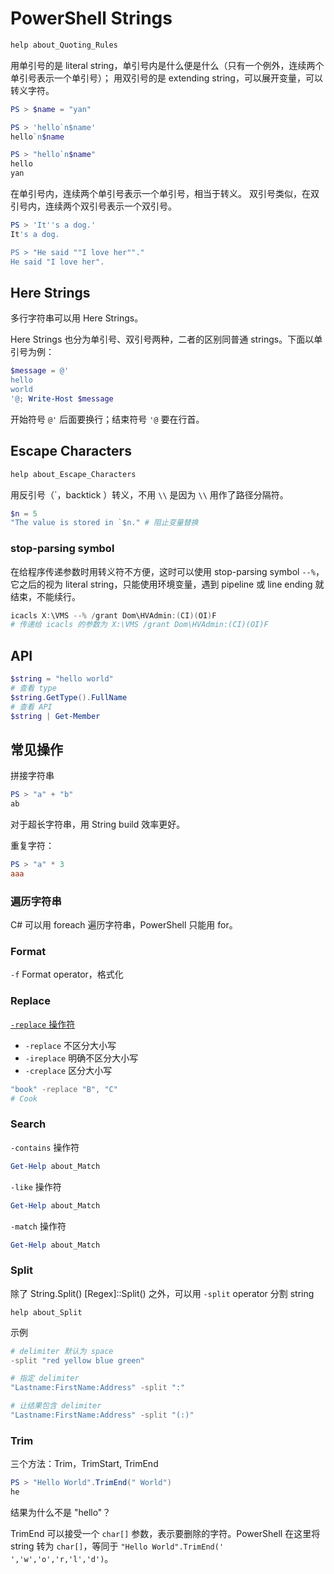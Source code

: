 # PowerShell Strings

```powershell
help about_Quoting_Rules
```

用单引号的是 literal string，单引号内是什么便是什么（只有一个例外，连续两个单引号表示一个单引号）；
用双引号的是 extending string，可以展开变量，可以转义字符。

```powershell
PS > $name = "yan"

PS > 'hello`n$name'
hello`n$name

PS > "hello`n$name"
hello
yan
```

在单引号内，连续两个单引号表示一个单引号，相当于转义。
双引号类似，在双引号内，连续两个双引号表示一个双引号。

```powershell
PS > 'It''s a dog.'
It's a dog.

PS > "He said ""I love her""."
He said "I love her".
```

## Here Strings

多行字符串可以用 Here Strings。

Here Strings 也分为单引号、双引号两种，二者的区别同普通 strings。下面以单引号为例：

```powershell
$message = @'
hello
world
'@; Write-Host $message
```

开始符号 `@'` 后面要换行；结束符号 `'@` 要在行首。

## Escape Characters

```powershell
help about_Escape_Characters
```

用反引号（\`，backtick ）转义，不用 `\\` 是因为 `\\` 用作了路径分隔符。

```powershell
$n = 5
"The value is stored in `$n." # 阻止变量替换
```

### stop-parsing symbol

在给程序传递参数时用转义符不方便，这时可以使用 stop-parsing symbol `--%`，它之后的视为 literal string，只能使用环境变量，遇到 pipeline 或 line ending 就结束，不能续行。

```powershell
icacls X:\VMS --% /grant Dom\HVAdmin:(CI)(OI)F
# 传递给 icacls 的参数为 X:\VMS /grant Dom\HVAdmin:(CI)(OI)F
```

## API

```powershell
$string = "hello world"
# 查看 type
$string.GetType().FullName
# 查看 API
$string | Get-Member
```

## 常见操作

拼接字符串

```powershell
PS > "a" + "b"
ab
```

对于超长字符串，用 String build 效率更好。

重复字符：

```powershell
PS > "a" * 3
aaa
```

### 遍历字符串

C# 可以用 foreach 遍历字符串，PowerShell 只能用 for。

### Format

`-f` Format operator，格式化


### Replace

[`-replace` 操作符](https://docs.microsoft.com/en-us/powershell/module/microsoft.powershell.core/about/about_comparison_operators?view=powershell-6#replacement-operator)

- `-replace` 不区分大小写
- `-ireplace` 明确不区分大小写
- `-creplace` 区分大小写

```powershell
"book" -replace "B", "C"
# Cook
```

### Search

`-contains` 操作符

```powershell
Get-Help about_Match
```

`-like` 操作符

```powershell
Get-Help about_Match
```

`-match` 操作符

```powershell
Get-Help about_Match
```

### Split

除了 String.Split() [Regex]::Split() 之外，可以用 `-split` operator 分割 string

```
help about_Split
```

示例

```powershell
# delimiter 默认为 space
-split "red yellow blue green"

# 指定 delimiter
"Lastname:FirstName:Address" -split ":"

# 让结果包含 delimiter
"Lastname:FirstName:Address" -split "(:)"
```

### Trim

三个方法：Trim，TrimStart, TrimEnd

```powershell
PS > "Hello World".TrimEnd(" World")
he
```

结果为什么不是 "hello"？

TrimEnd 可以接受一个 `char[]` 参数，表示要删除的字符。PowerShell 在这里将 string 转为 `char[]`，等同于 `"Hello World".TrimEnd(' ','w','o','r,'l','d')`。
